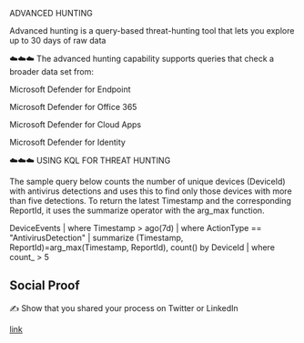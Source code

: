 ADVANCED HUNTING 

Advanced hunting is a query-based threat-hunting tool that lets you explore up to 30 days of raw data


☁️☁️☁️  The advanced hunting capability supports queries that check a broader data set from:

Microsoft Defender for Endpoint

Microsoft Defender for Office 365

Microsoft Defender for Cloud Apps

Microsoft Defender for Identity



☁️☁️☁️ USING KQL FOR THREAT HUNTING

The sample query below counts the number of unique devices (DeviceId) with antivirus detections and uses this to find only those devices with more than five detections. To return the latest Timestamp and the corresponding ReportId, it uses the summarize operator with the arg_max function.

DeviceEvents
| where Timestamp > ago(7d)
| where ActionType == "AntivirusDetection"
| summarize (Timestamp, ReportId)=arg_max(Timestamp, ReportId), count() by DeviceId
| where count_ > 5




## Social Proof

✍️ Show that you shared your process on Twitter or LinkedIn

[link](https://www.linkedin.com/posts/andrew-leddy_100daysofcloud-activity-7020830310841876481-TZeJ?utm_source=share&utm_medium=member_desktop)
